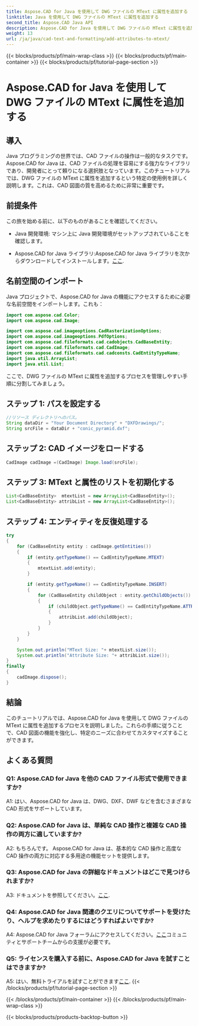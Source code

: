 ```yaml
---
title: Aspose.CAD for Java を使用して DWG ファイルの MText に属性を追加する
linktitle: Java を使用して DWG ファイルの MText に属性を追加する
second_title: Aspose.CAD Java API
description: Aspose.CAD for Java を使用して DWG ファイルの MText に属性を追加する方法を学習します。このステップバイステップのガイドを使用して、CAD 図面を向上させます。
weight: 13
url: /ja/java/cad-text-and-formatting/add-attributes-to-mtext/
---
```


{{< blocks/products/pf/main-wrap-class >}}
{{< blocks/products/pf/main-container >}}
{{< blocks/products/pf/tutorial-page-section >}}

# Aspose.CAD for Java を使用して DWG ファイルの MText に属性を追加する

## 導入

Java プログラミングの世界では、CAD ファイルの操作は一般的なタスクです。 Aspose.CAD for Java は、CAD ファイルの処理を容易にする強力なライブラリであり、開発者にとって頼りになる選択肢となっています。このチュートリアルでは、DWG ファイルの MText に属性を追加するという特定の使用例を詳しく説明します。これは、CAD 図面の質を高めるために非常に重要です。

## 前提条件

この旅を始める前に、以下のものがあることを確認してください。

- Java 開発環境: マシン上に Java 開発環境がセットアップされていることを確認します。

- Aspose.CAD for Java ライブラリ:Aspose.CAD for Java ライブラリを次からダウンロードしてインストールします。[ここ](https://releases.aspose.com/cad/java/).

## 名前空間のインポート

Java プロジェクトで、Aspose.CAD for Java の機能にアクセスするために必要な名前空間をインポートします。これも：

```java
import com.aspose.cad.Color;
import com.aspose.cad.Image;

import com.aspose.cad.imageoptions.CadRasterizationOptions;
import com.aspose.cad.imageoptions.PdfOptions;
import com.aspose.cad.fileformats.cad.cadobjects.CadBaseEntity;
import com.aspose.cad.fileformats.cad.CadImage;
import com.aspose.cad.fileformats.cad.cadconsts.CadEntityTypeName;
import java.util.ArrayList;
import java.util.List;
```

ここで、DWG ファイルの MText に属性を追加するプロセスを管理しやすい手順に分割してみましょう。

## ステップ 1: パスを設定する

```java
//リソース ディレクトリへのパス。
String dataDir = "Your Document Directory" + "DXFDrawings/";
String srcFile = dataDir + "conic_pyramid.dxf";
```

## ステップ 2: CAD イメージをロードする

```java
CadImage cadImage =(CadImage) Image.load(srcFile);
```

## ステップ 3: MText と属性のリストを初期化する

```java
List<CadBaseEntity>  mtextList = new ArrayList<CadBaseEntity>();
List<CadBaseEntity> attribList = new ArrayList<CadBaseEntity>();
```

## ステップ 4: エンティティを反復処理する

```java
try
{
    for (CadBaseEntity entity : cadImage.getEntities())
    {
        if (entity.getTypeName() == CadEntityTypeName.MTEXT)
        {
            mtextList.add(entity);
        }

        if (entity.getTypeName() == CadEntityTypeName.INSERT)
        {
            for (CadBaseEntity childObject : entity.getChildObjects())
            {
                if (childObject.getTypeName() == CadEntityTypeName.ATTRIB)
                {
                    attribList.add(childObject);
                }
            }
        }
    }

    System.out.println("MText Size: "+ mtextList.size());
    System.out.println("Attribute Size: "+ attribList.size());
}
finally
{
    cadImage.dispose();
}
```

## 結論

このチュートリアルでは、Aspose.CAD for Java を使用して DWG ファイルの MText に属性を追加するプロセスを説明しました。これらの手順に従うことで、CAD 図面の機能を強化し、特定のニーズに合わせてカスタマイズすることができます。

## よくある質問

### Q1: Aspose.CAD for Java を他の CAD ファイル形式で使用できますか?

A1: はい、Aspose.CAD for Java は、DWG、DXF、DWF などを含むさまざまな CAD 形式をサポートしています。

### Q2: Aspose.CAD for Java は、単純な CAD 操作と複雑な CAD 操作の両方に適していますか?

A2: もちろんです。 Aspose.CAD for Java は、基本的な CAD 操作と高度な CAD 操作の両方に対応する多用途の機能セットを提供します。

### Q3: Aspose.CAD for Java の詳細なドキュメントはどこで見つけられますか?

A3: ドキュメントを参照してください。[ここ](https://reference.aspose.com/cad/java/).

### Q4: Aspose.CAD for Java 関連のクエリについてサポートを受けたり、ヘルプを求めたりするにはどうすればよいですか?

 A4: Aspose.CAD for Java フォーラムにアクセスしてください。[ここ](https://forum.aspose.com/c/cad/19)コミュニティとサポートチームからの支援が必要です。

### Q5: ライセンスを購入する前に、Aspose.CAD for Java を試すことはできますか?

 A5: はい、無料トライアルを試すことができます[ここ](https://releases.aspose.com/).
{{< /blocks/products/pf/tutorial-page-section >}}

{{< /blocks/products/pf/main-container >}}
{{< /blocks/products/pf/main-wrap-class >}}

{{< blocks/products/products-backtop-button >}}
